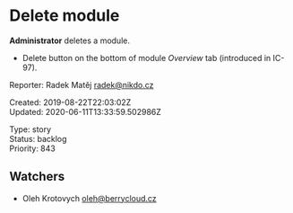 # Delete module

**Administrator** deletes a module.

- Delete button on the bottom of module *Overview* tab (introduced in IC-97).

Reporter: Radek Matěj <radek@nikdo.cz>  

Created: 2019-08-22T22:03:02Z  
Updated: 2020-06-11T13:33:59.502986Z

Type: story  
Status: backlog  
Priority: 843

## Watchers
- Oleh Krotovych <oleh@berrycloud.cz>
